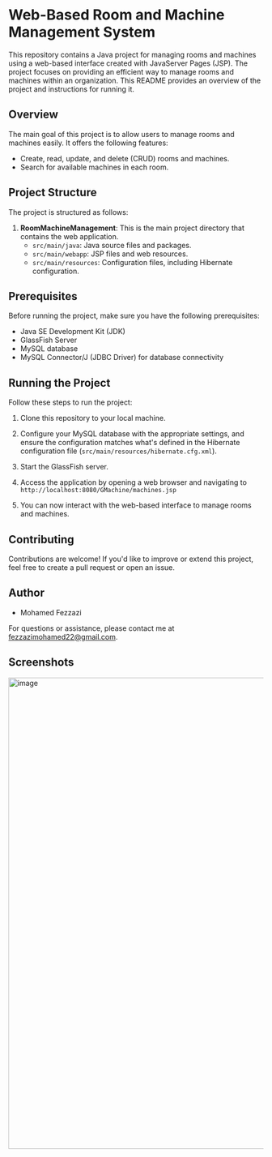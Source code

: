 # Web-Based Room and Machine Management System

This repository contains a Java project for managing rooms and machines using a web-based interface created with JavaServer Pages (JSP). The project focuses on providing an efficient way to manage rooms and machines within an organization. This README provides an overview of the project and instructions for running it.

## Overview

The main goal of this project is to allow users to manage rooms and machines easily. It offers the following features:

- Create, read, update, and delete (CRUD) rooms and machines.
- Search for available machines in each room.

## Project Structure

The project is structured as follows:

1. **RoomMachineManagement**: This is the main project directory that contains the web application.
   - `src/main/java`: Java source files and packages.
   - `src/main/webapp`: JSP files and web resources.
   - `src/main/resources`: Configuration files, including Hibernate configuration.

## Prerequisites

Before running the project, make sure you have the following prerequisites:

- Java SE Development Kit (JDK)
- GlassFish Server
- MySQL database
- MySQL Connector/J (JDBC Driver) for database connectivity

## Running the Project

Follow these steps to run the project:

1. Clone this repository to your local machine.

2. Configure your MySQL database with the appropriate settings, and ensure the configuration matches what's defined in the Hibernate configuration file (`src/main/resources/hibernate.cfg.xml`).

3. Start the GlassFish server.

4. Access the application by opening a web browser and navigating to `http://localhost:8080/GMachine/machines.jsp`

5. You can now interact with the web-based interface to manage rooms and machines.

## Contributing

Contributions are welcome! If you'd like to improve or extend this project, feel free to create a pull request or open an issue.

## Author

- Mohamed Fezzazi

For questions or assistance, please contact me at fezzazimohamed22@gmail.com.

## Screenshots
<img width="930" alt="image" src="https://github.com/MaskedFezz/TpJSPServlet/assets/130797834/9167eb09-e5e7-43cb-811f-c868fb4d6531">



